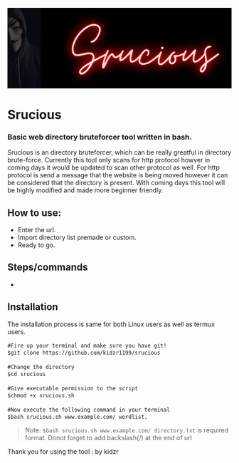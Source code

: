 [![Srucious](https://github.com/kidzr1199/srucious/blob/main/Srucious.jpg)](https://www.instagram.com/fratellos811/)

# Srucious
### Basic web directory bruteforcer tool written in bash. 

Srucious is an directory bruteforcer, which can be really greatful in directory brute-force. Currently this tool only scans for http protocol howver in coming days it would be updated to scan other protocol as well. For http protocol is send a message that the website is being moved however it can be considered that the directory is present. With coming days this tool will be highly modified and made more beginner friendly.

## How to use:

- Enter the url.
- Import directory list premade or custom.
- Ready to go.

 
## Steps/commands
-


## Installation

The installation process is same for both Linux users as well as termux users.

```
#Fire up your terminal and make sure you have git!
$git clone https://github.com/kidzr1199/srucious

#Change the directory
$cd srucious

#Give executable permission to the script
$chmod +x srucious.sh

#Now execute the following command in your terminal
$bash srucious.sh www.example.com/ wordlist.
```

> Note: `$bash srucious.sh www.example.com/ directory.txt` is required format. 
> Donot forget to add backslash(/) at the end of url

Thank you for using the tool
: by kidzr
